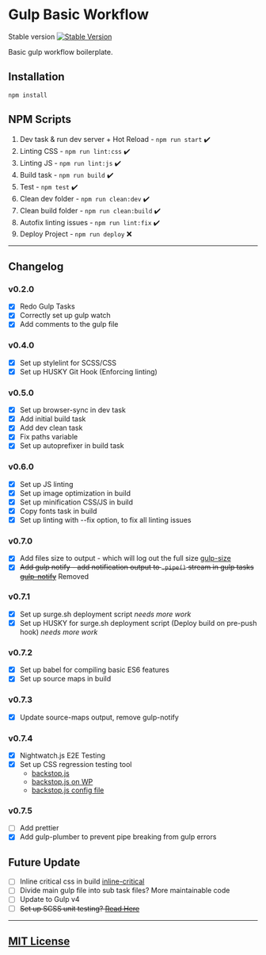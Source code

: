 # Gulp Basic Workflow

Stable version [![Stable Version](https://img.shields.io/badge/version-0.7.4-green.svg)]()

Basic gulp workflow boilerplate.

## Installation

```
npm install
```

## NPM Scripts

1. Dev task & run dev server + Hot Reload - ```npm run start``` ✔️
2. Linting CSS - ```npm run lint:css``` ✔️
3. Linting JS - ```npm run lint:js``` ✔️
4. Build task - ```npm run build``` ✔️
5. Test - ```npm test``` ✔️
6. Clean dev folder - ```npm run clean:dev``` ✔️
7. Clean build folder - ```npm run clean:build``` ✔️
8. Autofix linting issues - ```npm run lint:fix``` ️✔️
9. Deploy Project - ```npm run deploy``` ❌

---

## Changelog

### v0.2.0
- [x] Redo Gulp Tasks
- [x] Correctly set up gulp watch
- [x] Add comments to the gulp file

### v0.4.0
- [x] Set up stylelint for SCSS/CSS
- [x] Set up HUSKY Git Hook (Enforcing linting)

### v0.5.0
- [x] Set up browser-sync in dev task
- [x] Add initial build task
- [x] Add dev clean task
- [x] Fix paths variable
- [x] Set up autoprefixer in build task

### v0.6.0
- [x] Set up JS linting
- [x] Set up image optimization in build
- [x] Set up minification CSS/JS in build
- [x] Copy fonts task in build
- [x] Set up linting with --fix option, to fix all linting issues

### v0.7.0
- [x] Add files size to output - which will log out the full size [gulp-size](https://www.npmjs.com/package/gulp-size)
- [x] ~~Add gulp notify - add notification output to ```.pipe()``` stream in gulp tasks [gulp-notify](https://www.npmjs.com/package/gulp-notify)~~ Removed

### v0.7.1
- [x] Set up surge.sh deployment script *needs more work*
- [x] Set up HUSKY for surge.sh deployment script (Deploy build on pre-push hook) *needs more work*

### v0.7.2
- [x] Set up babel for compiling basic ES6 features
- [x] Set up source maps in build

### v0.7.3
- [x] Update source-maps output, remove gulp-notify

### v0.7.4
- [x] Nightwatch.js E2E Testing
- [x] Set up CSS regression testing tool
  - [backstop.js](https://github.com/garris/BackstopJS)
  - [backstop.js on WP](https://www.christoflee.co.uk/backstopjs-a-beginners-guide-to-testing-in-wordpress/)
  - [backstop.js config file](https://github.com/wlsf82/backstop-config)

### v0.7.5
- [ ] Add prettier
- [x] Add gulp-plumber to prevent pipe breaking from gulp errors

## Future Update

- [ ] Inline critical css in build [inline-critical](https://github.com/addyosmani/critical)
- [ ] Divide main gulp file into sub task files? More maintainable code
- [ ] Update to Gulp v4
- [ ] ~~Set up SCSS unit testing? [Read Here](https://seesparkbox.com/foundry/how_and_why_we_unit_test_our_sass)~~
---
## [MIT License](LICENSE.md)
